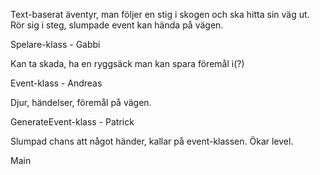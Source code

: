 Text-baserat äventyr, man följer en stig i skogen och ska hitta sin väg ut. Rör sig i steg, slumpade event kan hända på vägen.






Spelare-klass - Gabbi

Kan ta skada, ha en ryggsäck man kan spara föremål i(?)




Event-klass - Andreas

Djur, händelser, föremål på vägen.




GenerateEvent-klass - Patrick

Slumpad chans att något händer, kallar på event-klassen.
Ökar level.


Main
